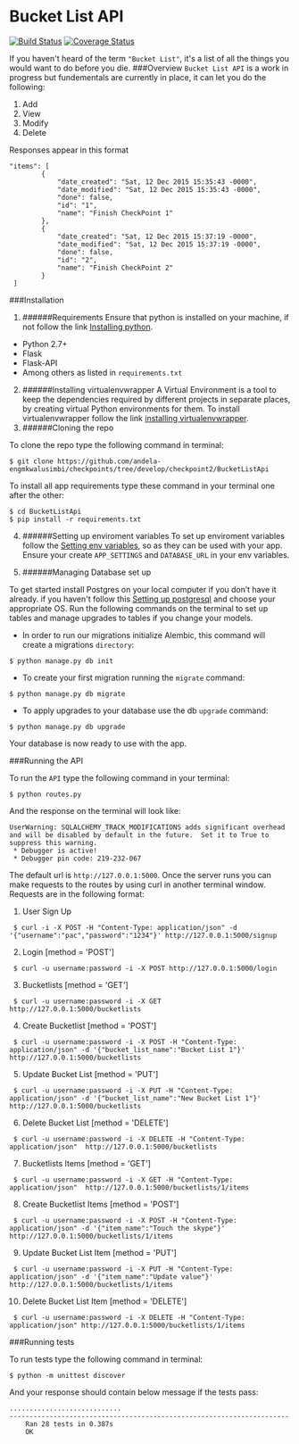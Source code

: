 # Bucket List API 

 [![Build Status](https://travis-ci.org/andela-engmkwalusimbi/checkpoints.svg)](https://travis-ci.org/andela-engmkwalusimbi/checkpoints)
[![Coverage Status](https://coveralls.io/repos/andela-engmkwalusimbi/checkpoints/badge.svg?branch=BucketList&service=github)](https://coveralls.io/github/andela-engmkwalusimbi/checkpoints?branch=BucketList)

If you haven't heard of the term `"Bucket List"`, it's a list of all the things you would want to do before you die.
###Overview
`Bucket List API` is a work in progress but fundementals are currently in place, it can let you do the following:

1. Add
2. View
3. Modify
4. Delete

Responses appear in this format
```
"items": [
        {
            "date_created": "Sat, 12 Dec 2015 15:35:43 -0000",
            "date_modified": "Sat, 12 Dec 2015 15:35:43 -0000",
            "done": false,
            "id": "1",
            "name": "Finish CheckPoint 1"
        },
        {
            "date_created": "Sat, 12 Dec 2015 15:37:19 -0000",
            "date_modified": "Sat, 12 Dec 2015 15:37:19 -0000",
            "done": false,
            "id": "2",
            "name": "Finish CheckPoint 2"
        }
 ]
```


###Installation
1. ######Requirements
 Ensure that python is installed on your machine, if not follow the link [Installing python](https://www.python.org/downloads/).
 * Python 2.7+
 * Flask
 * Flask-API
 * Among others as listed in `requirements.txt`
 
2. ######Installing virtualenvwrapper
 A Virtual Environment is a tool to keep the dependencies required by different projects in separate places, by creating virtual Python environments for them.
 To install virtualenvwrapper follow the link [installing virtualenvwrapper](http://docs.python-guide.org/en/latest/dev/virtualenvs/).
3. ######Cloning the repo

 To clone the repo type the following command in terminal:
 
 ```
 $ git clone https://github.com/andela-engmkwalusimbi/checkpoints/tree/develop/checkpoint2/BucketListApi
 ```
 
 To install all app requirements type these command in your terminal one after the other:
 
 ```
 $ cd BucketListApi
 $ pip install -r requirements.txt
 ```
 
4. ######Setting up enviroment variables
 To set up enviroment variables follow the [Setting env variables](https://www.digitalocean.com/community/tutorials/how-to-read-and-set-environmental-and-shell-variables-on-a-linux-vps), so as they can be used with your app.
 Ensure your create `APP_SETTINGS` and `DATABASE_URL` in your env variables.

5. ######Managing Database set up

To get started install Postgres on your local computer if you don’t have it already. if you haven't follow this [Setting up postgresql](http://www.postgresql.org/download/) and choose your appropriate OS.
Run the following commands on the terminal to set up tables and manage upgrades to tables if you change your models.

 * In order to run our migrations initialize Alembic, this command will create a migrations `directory`:

 ```
 $ python manage.py db init
 ```

 * To create your first migration running the `migrate` command:

 ```
 $ python manage.py db migrate
 ```

 * To apply upgrades to your database use the db `upgrade` command:

 ```
 $ python manage.py db upgrade
 ```

 Your database is now ready to use with the app.

###Running the API

To run the `API` type the following command in your terminal:

```
$ python routes.py
```

And the response on the terminal will look like:

```
UserWarning: SQLALCHEMY_TRACK_MODIFICATIONS adds significant overhead and will be disabled by default in the future.  Set it to True to suppress this warning.
 * Debugger is active!
 * Debugger pin code: 219-232-067
```

The default url is `http://127.0.0.1:5000`. Once the server runs you can make requests to the routes by using curl in another terminal window. Requests are in the following format:

1. User Sign Up

 ```
  $ curl -i -X POST -H "Content-Type: application/json" -d '{"username":"pac","password":"1234"}' http://127.0.0.1:5000/signup
 ```

2. Login [method = 'POST']

 ```
  $ curl -u username:password -i -X POST http://127.0.0.1:5000/login
 ```

3. Bucketlists [method = 'GET']

 ```
  $ curl -u username:password -i -X GET http://127.0.0.1:5000/bucketlists
 ```

4. Create Bucketlist [method = 'POST']

 ```
  $ curl -u username:password -i -X POST -H "Content-Type: application/json" -d '{"bucket_list_name":"Bucket List 1"}' http://127.0.0.1:5000/bucketlists
 ```

5. Update Bucket List [method = 'PUT']

 ```
  $ curl -u username:password -i -X PUT -H "Content-Type: application/json" -d '{"bucket_list_name":"New Bucket List 1"}' http://127.0.0.1:5000/bucketlists
 ```

6. Delete Bucket List [method = 'DELETE']

 ```
  $ curl -u username:password -i -X DELETE -H "Content-Type: application/json"  http://127.0.0.1:5000/bucketlists
 ```

7. Bucketlists Items [method = 'GET']

 ```
  $ curl -u username:password -i -X GET -H "Content-Type: application/json"  http://127.0.0.1:5000/bucketlists/1/items
 ```

8. Create Bucketlist Items [method = 'POST']

 ```
  $ curl -u username:password -i -X POST -H "Content-Type: application/json" -d '{"item_name":"Touch the skype"}' http://127.0.0.1:5000/bucketlists/1/items
 ```

9. Update Bucket List Item [method = 'PUT']

 ```
  $ curl -u username:password -i -X PUT -H "Content-Type: application/json" -d '{"item_name":"Update value"}' http://127.0.0.1:5000/bucketlists/1/items
 ```

10. Delete Bucket List Item [method = 'DELETE']

 ```
  $ curl -u username:password -i -X DELETE -H "Content-Type: application/json" http://127.0.0.1:5000/bucketlists/1/items
 ```



###Running tests

To run tests type the following command in terminal:

```
$ python -m unittest discover
```

And your response should contain below message if the tests pass:

```
............................
----------------------------------------------------------------------
    Ran 28 tests in 0.387s
    OK
```








